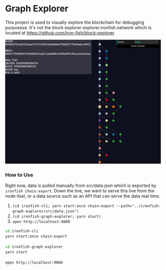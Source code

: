 # Graph Explorer

This project is used to visually explore the blockchain for debugging purposese. It's not the block explorer explorer.ironfish.network which is located at https://github.com/iron-fish/block-explorer

![Screenshot](./screenshot.png)

### How to Use

Right now, data is pulled manually from src/data.json which is exported by `ironfish chain:export`. Down the line, we want to serve this live from the node itsel, or a data source such as an API that can serve the data real time.

 1. `(cd ironfish-cli; yarn start:once chain:export --path="../ironfish-graph-explorer/src/data.json")`
 1. `(cd ironfish-graph-explorer; yarn start)`
 1. `open http://localhost:9000`

```bash
cd ironfish-cli
yarn start:once chain:export

cd ironfish-graph-explorer
yarn start

open http://localhost:9000
```
